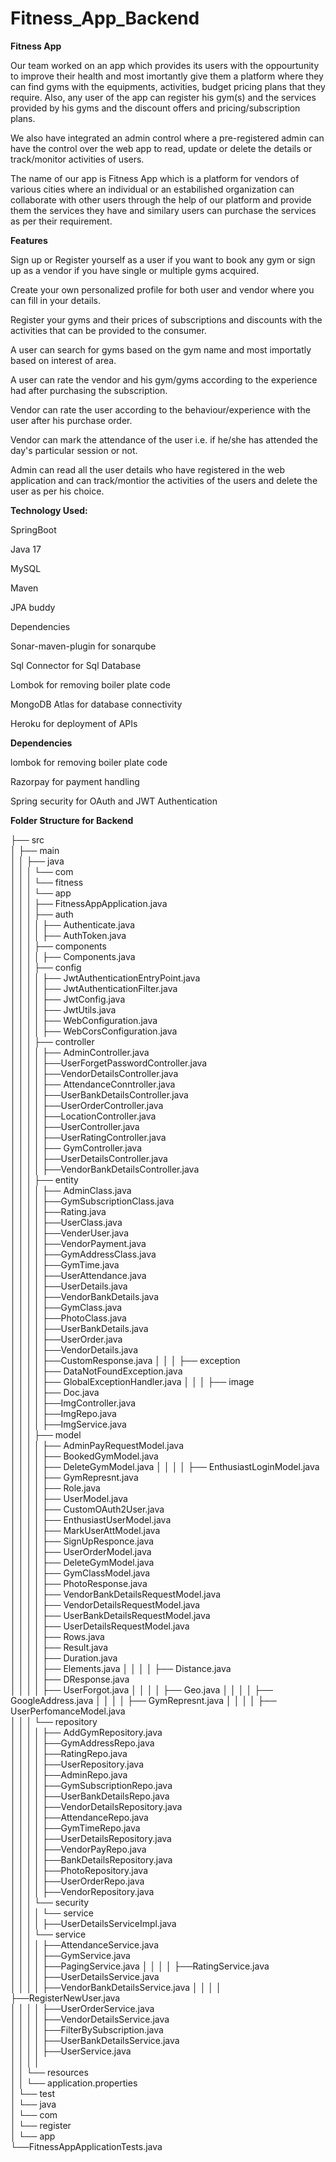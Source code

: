 # Fitness_App_Backend


**Fitness App**

Our team worked on an app which provides its users with the oppourtunity to improve their health and most imortantly give them a platform where they can find gyms with the equipments, activities, budget pricing plans that they require. Also, any user of the app can register his gym(s) and the services provided by his gyms and the discount offers and pricing/subscription plans.

We also have integrated an admin control where a pre-registered admin can have the control over the web app to read, update or delete the details or track/monitor activities of users.

The name of our app is Fitness App which is a platform for vendors of various cities where an individual or an estabilished organization can collaborate with other users through the help of our platform and provide them the services they have and similary users can purchase the services as per their requirement.

**Features**

Sign up or Register yourself as a user if you want to book any gym or sign up as a vendor if you have single or multiple gyms acquired.

Create your own personalized profile for both user and vendor where you can fill in your details.

Register your gyms and their prices of subscriptions and discounts with the activities that can be provided to the consumer.

A user can search for gyms based on the gym name and most importatly based on interest of area.

A user can rate the vendor and his gym/gyms according to the experience had after purchasing the subscription.

Vendor can rate the user according to the behaviour/experience with the user after his purchase order.

Vendor can mark the attendance of the user i.e. if he/she has attended the day's particular session or not.

Admin can read all the user details who have registered in the web application and can track/montior the activities of the users and delete the user as per his choice.

**Technology Used:**

SpringBoot

Java 17

MySQL

Maven

JPA buddy

Dependencies

Sonar-maven-plugin for sonarqube

Sql Connector for Sql Database

Lombok for removing boiler plate code

MongoDB Atlas for database connectivity

Heroku for deployment of APIs

**Dependencies**

lombok for removing boiler plate code

Razorpay for payment handling

Spring security for OAuth and JWT Authentication

**Folder Structure for Backend**

├── src                                                                                                                                             
│   ├── main                                                                                      
│   │   ├── java                                                                            
│   │   │   └── com                                                                                               
│   │   │       └── fitness                                                                                                     
│   │   │       └── app                                                                                                     
│   │   │           ├── FitnessAppApplication.java                                                                            
│   │   │           ├── auth                                                                                        
│   │   │           │   ├── Authenticate.java                                                                                   
│   │   │           │   ├── AuthToken.java                                                                                                          
│   │   │           ├── components                                                                                                    
│   │   │           │   ├── Components.java                                                                                                 
│   │   │           ├── config                                                                    
│   │   │           │   ├── JwtAuthenticationEntryPoint.java                                                                  
│   │   │           │   ├── JwtAuthenticationFilter.java                                                                              
│   │   │           │   ├── JwtConfig.java                                                                                                        
│   │   │           │   ├── JwtUtils.java                                                                                             
│   │   │           │   ├── WebConfiguration.java                                                                                                       
│   │   │           │   ├── WebCorsConfiguration.java                                                                     
│   │   │           ├── controller                                                                        
│   │   │           │   ├── AdminController.java          
│   │   │           │   ├──UserForgetPasswordController.java                                                                       
│   │   │           │   ├──VendorDetailsController.java                                                                   
│   │   │           │   ├── AttendanceConntroller.java                                                                          
│   │   │           │   ├──UserBankDetailsController.java                                                                                     
│   │   │           │   ├──UserOrderController.java  
│   │   │           │   ├──LocationController.java                                                                                    
│   │   │           │   ├──UserController.java                                                                                            
│   │   │           │   ├──UserRatingController.java                                                                  
│   │   │           │   ├── GymController.java                                                                              
│   │   │           │   ├──UserDetailsController.java                                                                                                     
│   │   │           │   ├──VendorBankDetailsController.java                                                                               
│   │   │           ├── entity                                                                                    
│   │   │           │   ├── AdminClass.java                                                                                   
│   │   │           │   ├──GymSubscriptionClass.java                                                                
│   │   │           │   ├──Rating.java                                                                  
│   │   │           │   ├──UserClass.java                                                                         
│   │   │           │   ├──VenderUser.java                                                                  
│   │   │           │   ├──VendorPayment.java                                                                             
│   │   │           │   ├──GymAddressClass.java                                                                                   
│   │   │           │   ├──GymTime.java                                                                                         
│   │   │           │   ├──UserAttendance.java                                                                      
│   │   │           │   ├──UserDetails.java                                                                                   
│   │   │           │   ├──VendorBankDetails.java                                                                           
│   │   │           │   ├──GymClass.java                                                                                                
│   │   │           │   ├──PhotoClass.java                                                                                          
│   │   │           │   ├──UserBankDetails.java                                                                               
│   │   │           │   ├──UserOrder.java                                                                                       
│   │   │           │   ├──VendorDetails.java      
│   │   │           │   ├──CustomResponse.java 
│   │   │           ├── exception                                                                                                 
│   │   │           │   ├── DataNotFoundException.java                                                                        
│   │   │           │   ├── GlobalExceptionHandler.java
│   │   │           ├── image                                                                                                 
│   │   │           │   ├── Doc.java                                                                        
│   │   │           │   ├──ImgController.java                                                             
│   │   │           │   ├──ImgRepo.java                                                                             
│   │   │           │   ├──ImgService.java                                                              
│   │   │           ├── model  
│   │   │           │   ├── AdminPayRequestModel.java   
│   │   │           │   ├── BookedGymModel.java        
│   │   │           │   ├── DeleteGymModel.java 
│   │   │           │   ├── EnthusiastLoginModel.java                                                                    
│   │   │           │   ├── GymRepresnt.java                                                                             
│   │   │           │   ├── Role.java                                                                          
│   │   │           │   ├── UserModel.java                                                                     
│   │   │           │   ├── CustomOAuth2User.java                                                                
│   │   │           │   ├── EnthusiastUserModel.java                                                                         
│   │   │           │   ├── MarkUserAttModel.java                                                                        
│   │   │           │   ├── SignUpResponce.java                                                                            
│   │   │           │   ├── UserOrderModel.java                                                                            
│   │   │           │   ├── DeleteGymModel.java                                                                                        
│   │   │           │   ├── GymClassModel.java                                                                                           
│   │   │           │   ├── PhotoResponse.java   
│   │   │           │   ├── VendorBankDetailsRequestModel.java   
│   │   │           │   ├── VendorDetailsRequestModel.java   
│   │   │           │   ├── UserBankDetailsRequestModel.java   
│   │   │           │   ├── UserDetailsRequestModel.java   
│   │   │           │   ├── Rows.java   
│   │   │           │   ├── Result.java   
│   │   │           │   ├── Duration.java   
│   │   │           │   ├── Elements.java 
│   │   │           │   ├── Distance.java   
│   │   │           │   ├── DResponse.java   
│   │   │           │   ├── UserForgot.java 
│   │   │           │   ├── Geo.java
│   │   │           │   ├── GoogleAddress.java
│   │   │           │   ├── GymRepresnt.java
│   │   │           │   ├── UserPerfomanceModel.java                                                                                           
│   │   │           └── repository                                                                                                
│   │   │           │   ├── AddGymRepository.java                                                                                             
│   │   │           │   ├──GymAddressRepo.java                                                                                                
│   │   │           │   ├──RatingRepo.java                                                                                                
│   │   │           │   ├──UserRepository.java                                                              
│   │   │           │   ├──AdminRepo.java                                                                         
│   │   │           │   ├──GymSubscriptionRepo.java                                                                       
│   │   │           │   ├──UserBankDetailsRepo.java                                                                                     
│   │   │           │   ├──VendorDetailsRepository.java                                                                                           
│   │   │           │   ├──AttendanceRepo.java                                                                                  
│   │   │           │   ├──GymTimeRepo.java                                                                                                     
│   │   │           │   ├──UserDetailsRepository.java                                                                                       
│   │   │           │   ├──VendorPayRepo.java                                                                                                             
│   │   │           │   ├──BankDetailsRepository.java                                                                                           
│   │   │           │   ├──PhotoRepository.java                                                                                               
│   │   │           │   ├──UserOrderRepo.java                                                                                         
│   │   │           │   ├──VendorRepository.java                                                                                              
│   │   │           └── security                                                                          
│   │   │           │          └── service                                                                                
│   │   │           │                     ├──UserDetailsServiceImpl.java                                                                    
│   │   │           └── service                                                                                                 
│   │   │           │   ├──AttendanceService.java                                                                                     
│   │   │           │   ├──GymService.java     
│   │   │           │   ├──PagingService.java 
│   │   │           │   ├──RatingService.java                                                                                                   
│   │   │           │   ├──UserDetailsService.java                                                                    
│   │   │           │   ├──VendorBankDetailsService.java
│   │   │           │   ├──RegisterNewUser.java                                                                                             
│   │   │           │   ├──UserOrderService.java                                                                                                  
│   │   │           │   ├──VendorDetailsService.java                                                                                                
│   │   │           │   ├──FilterBySubscription.java                                                                                      
│   │   │           │   ├──UserBankDetailsService.java                                                                                    
│   │   │           │   ├──UserService.java                                                                                                   
│   │   │           │                                                                                                                         
│   │   └── resources                                                                                                                         
│   │       └── application.properties                                                                                                    
│   └── test                                                                                                                              
│       └── java                                                                                                                              
│           └── com                                                                                                                         
│               └── register                                                                                                                        
│                   └── app                                                                                                                         
                          └──FitnessAppApplicationTests.java                                                                                      
